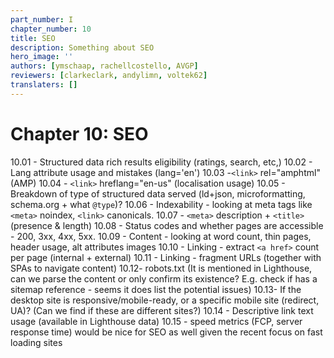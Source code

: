 ```yaml
---
part_number: I
chapter_number: 10
title: SEO
description: Something about SEO
hero_image: ''
authors: [ymschaap, rachellcostello, AVGP]
reviewers: [clarkeclark, andylimn, voltek62]
translaters: []
---
```


# Chapter 10: SEO



10.01 - Structured data rich results eligibility (ratings, search, etc,)
10.02 - Lang attribute usage and mistakes (lang='en')
10.03 -`<link>` rel="amphtml" (AMP)
10.04 - `<link>` hreflang="en-us" (localisation usage)
10.05 - Breakdown of type of structured data served (ld+json, microformatting, schema.org + what `@type`)?
10.06 - Indexability - looking at meta tags like `<meta>` noindex, `<link>` canonicals.
10.07 - `<meta>` description + `<title>` (presence & length)
10.08 - Status codes and whether pages are accessible - 200, 3xx, 4xx, 5xx.
10.09 - Content - looking at word count, thin pages, header usage, alt attributes images
10.10 - Linking - extract `<a href>` count per page (internal + external)
10.11 - Linking - fragment URLs (together with SPAs to navigate content)
10.12- robots.txt (It is mentioned in Lighthouse, can we parse the content or only confirm its existence? E.g. check if has a sitemap reference - seems it does list the potential issues)
10.13- If the desktop site is responsive/mobile-ready, or a specific mobile site (redirect, UA)? (Can we find if these are different sites?)
10.14 - Descriptive link text usage (available in Lighthouse data)
10.15 - speed metrics (FCP, server response time) would be nice for SEO as well given the recent focus on fast loading sites
